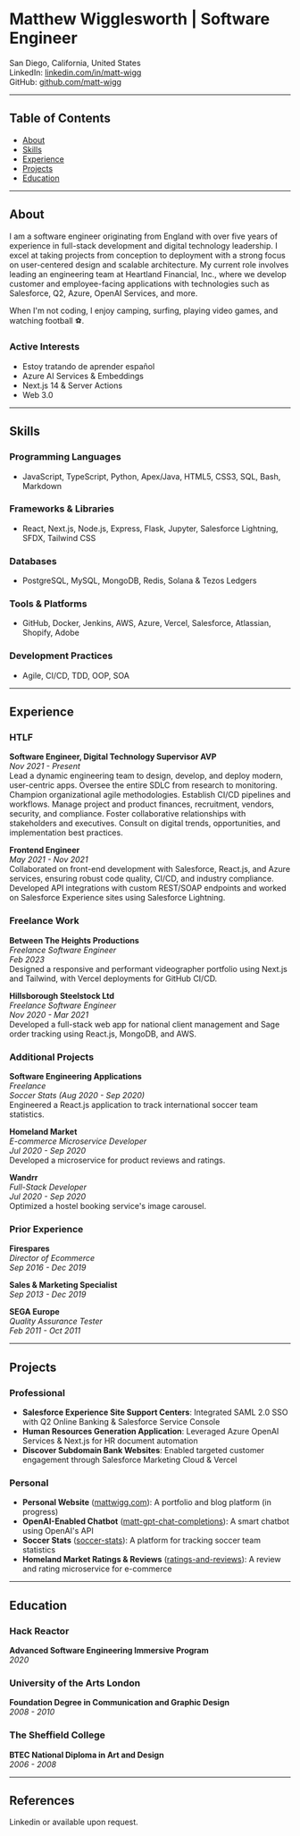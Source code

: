 # Matthew Wigglesworth | Software Engineer

San Diego, California, United States  
LinkedIn: [linkedin.com/in/matt-wigg](https://www.linkedin.com/in/matt-wigg/)  
GitHub: [github.com/matt-wigg](https://github.com/matt-wigg)

---

## Table of Contents

- [About](#about)
- [Skills](#skills)
- [Experience](#experience)
- [Projects](#projects)
- [Education](#education)

---

## About

I am a software engineer originating from England with over five years of experience in full-stack development and digital technology leadership. I excel at taking projects from conception to deployment with a strong focus on user-centered design and scalable architecture. My current role involves leading an engineering team at Heartland Financial, Inc., where we develop customer and employee-facing applications with technologies such as Salesforce, Q2, Azure, OpenAI Services, and more.  

When I'm not coding, I enjoy camping, surfing, playing video games, and watching football ⚽️.  

### Active Interests

- Estoy tratando de aprender español
- Azure AI Services & Embeddings
- Next.js 14 & Server Actions
- Web 3.0  

---

## Skills

### Programming Languages

- JavaScript, TypeScript, Python, Apex/Java, HTML5, CSS3, SQL, Bash, Markdown

### Frameworks & Libraries

- React, Next.js, Node.js, Express, Flask, Jupyter, Salesforce Lightning, SFDX, Tailwind CSS

### Databases

- PostgreSQL, MySQL, MongoDB, Redis, Solana & Tezos Ledgers

### Tools & Platforms

- GitHub, Docker, Jenkins, AWS, Azure, Vercel, Salesforce, Atlassian, Shopify, Adobe

### Development Practices

- Agile, CI/CD, TDD, OOP, SOA

---

## Experience

### HTLF

**Software Engineer, Digital Technology Supervisor AVP**  
_Nov 2021 - Present_  
Lead a dynamic engineering team to design, develop, and deploy modern, user-centric apps. Oversee the entire SDLC from research to monitoring. Champion organizational agile methodologies. Establish CI/CD pipelines and workflows. Manage project and product finances, recruitment, vendors, security, and compliance. Foster collaborative relationships with stakeholders and executives. Consult on digital trends, opportunities, and implementation best practices.

**Frontend Engineer**  
_May 2021 - Nov 2021_  
Collaborated on front-end development with Salesforce, React.js, and Azure services, ensuring robust code quality, CI/CD, and industry compliance. Developed API integrations with custom REST/SOAP endpoints and worked on Salesforce Experience sites using Salesforce Lightning.

### Freelance Work

**Between The Heights Productions**  
_Freelance Software Engineer_  
_Feb 2023_  
Designed a responsive and performant videographer portfolio using Next.js and Tailwind, with Vercel deployments for GitHub CI/CD.

**Hillsborough Steelstock Ltd**  
_Freelance Software Engineer_  
_Nov 2020 - Mar 2021_  
Developed a full-stack web app for national client management and Sage order tracking using React.js, MongoDB, and AWS.

### Additional Projects

**Software Engineering Applications**  
_Freelance_  
_Soccer Stats (Aug 2020 - Sep 2020)_  
Engineered a React.js application to track international soccer team statistics.

**Homeland Market**  
_E-commerce Microservice Developer_  
_Jul 2020 - Sep 2020_  
Developed a microservice for product reviews and ratings.

**Wandrr**  
_Full-Stack Developer_  
_Jul 2020 - Sep 2020_  
Optimized a hostel booking service's image carousel.

### Prior Experience

**Firespares**  
_Director of Ecommerce_  
_Sep 2016 - Dec 2019_

**Sales & Marketing Specialist**  
_Sep 2013 - Dec 2019_

**SEGA Europe**  
_Quality Assurance Tester_  
_Feb 2011 - Oct 2011_

---

## Projects

### Professional

- **Salesforce Experience Site Support Centers**: Integrated SAML 2.0 SSO with Q2 Online Banking & Salesforce Service Console  
- **Human Resources Generation Application**: Leveraged Azure OpenAI Services & Next.js for HR document automation
- **Discover Subdomain Bank Websites**: Enabled targeted customer engagement through Salesforce Marketing Cloud & Vercel

### Personal

- **Personal Website** ([mattwigg.com](https://mattwigg.com)): A portfolio and blog platform (in progress)
- **OpenAI-Enabled Chatbot** ([matt-gpt-chat-completions](https://github.com/matt-wigg/matt-gpt-chat-completions)): A smart chatbot using OpenAI's API
- **Soccer Stats** ([soccer-stats](https://github.com/matt-wigg/soccer-stats)): A platform for tracking soccer team statistics
- **Homeland Market Ratings & Reviews** ([ratings-and-reviews](https://github.com/homeland-market/reviews)): A review and rating microservice for e-commerce

---

## Education

### Hack Reactor

**Advanced Software Engineering Immersive Program**  
_2020_

### University of the Arts London

**Foundation Degree in Communication and Graphic Design**  
_2008 - 2010_

### The Sheffield College

**BTEC National Diploma in Art and Design**  
_2006 - 2008_

---

## References

Linkedin or available upon request.
